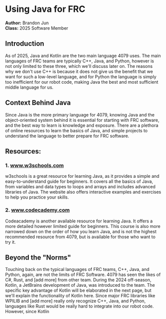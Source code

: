 # Using Java for FRC

**Author:** Brandon Jun  
**Class:** 2025 Software Member

## Introduction

As of 2025, Java and Kotlin are the two main language 4079 uses.
The main languages of FRC teams are typically C++, Java, and Python,
however is not only limited to these three, which we'll discuss later
on. The reasons why we don't use C++ is because it does not give us
the benefit that we want for such a low-level language, and for Python
the language is simply too inefficient for our robot code, making Java
the best and most sufficient middle language for us.

## Context Behind Java

Since Java is the more primary language for 4079, knowing Java
and the object-oriented system behind it is essential for starting with
FRC software, and the best way to learn is knowledge and exposure. There
are a plethora of online resources to learn the basics of Java, and simple
projects to understand the language to better prepare for FRC software.

## Resources:
### 1. www.w3schools.com

w3schools is a great resource for learning Java, as it provides a simple
and easy-to-understand guide for beginners. It covers all the basics of Java,
from variables and data types to loops and arrays and includes advanced libraries
of Java. The website also offers interactive examples and exercises to help you
practice your skills.

### 2. www.codecademy.com

Codeacademy is another available resource for learning Java. It offers a
more detailed however limited guide for beginners. This course is also more
narrowed down on the order of how you learn Java, and is not the highest
recommended resource from 4079, but is available for those who want to try it.

## Beyond the "Norms"

Touching back on the typical languages of FRC teams, C++, Java, and Python, 
again, are not the limits of FRC Software. 4079 has seen the likes of C#, Rust,
and [add more] from other team. During the 2024 off-season, Kotlin, a JetBrains 
development of Java, was introduced to the team. The specific key advantage of 
Kotlin will be elaborated in the next page, but we'll explain the functionality 
of Kotlin here. Since major FRC libraries like WPILIB and [add more] really only 
recognize C++, Java, and Python, languages like Rust would be really hard to 
integrate into our robot code. However, since Kotlin 


